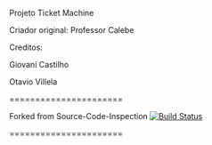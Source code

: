 Projeto Ticket Machine

Criador original: Professor Calebe

Creditos:

Giovani Castilho

Otavio Villela

======================

Forked from Source-Code-Inspection [![Build Status](https://travis-ci.org/Prof-Calebe/Source-Code-Inspection.svg?branch=master)](https://travis-ci.org/Prof-Calebe/Source-Code-Inspection)

======================
